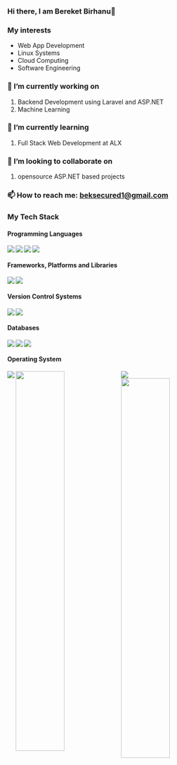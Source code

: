 ### Hi there, I am Bereket Birhanu👋

### My interests
  - Web App Development
  - Linux Systems
  - Cloud Computing
  - Software Engineering
  
  ### 🔭 I’m currently working on
  1. Backend Development using Laravel and ASP.NET
  2. Machine Learning 
  
### 🌱 I’m currently learning
  1. Full Stack Web Development at ALX


### 👯 I’m looking to collaborate on
  1. opensource ASP.NET based projects

### 📫 How to reach me: beksecured1@gmail.com


### My Tech Stack

#### Programming Languages
  
<img align="left"  src="https://img.shields.io/badge/python-3670A0?style=for-the-badge&logo=python&logoColor=ffdd54"/>
<img align="left"  src="https://img.shields.io/badge/java-%23ED8B00.svg?style=for-the-badge&logo=java&logoColor=white"/> 
<img align="left"  src="https://img.shields.io/badge/dart-%230175C2.svg?style=for-the-badge&logo=dart&logoColor=white"/>  
<img   src="https://img.shields.io/badge/c++-%2300599C.svg?style=for-the-badge&logo=c%2B%2B&logoColor=white"/>  

#### Frameworks, Platforms and Libraries

<img align="left"  src="https://img.shields.io/badge/Flutter-%2302569B.svg?style=for-the-badge&logo=Flutter&logoColor=white"/>
<img src="https://img.shields.io/badge/OpenGL-%23FFFFFF.svg?style=for-the-badge&logo=opengl"/>




 #### Version Control Systems
  

<img align="left"  src="https://img.shields.io/badge/git-%23F05033.svg?style=for-the-badge&logo=git&logoColor=white"/> 
<img  src="https://img.shields.io/badge/github-%23121011.svg?style=for-the-badge&logo=github&logoColor=white"/> 

#### Databases

<img align="left"  src="https://img.shields.io/badge/Firebase-039BE5?style=for-the-badge&logo=Firebase&logoColor=white"/> 
<img align="left"  src="https://img.shields.io/badge/mysql-%2300f.svg?style=for-the-badge&logo=mysql&logoColor=white"/>
<img src="https://img.shields.io/badge/sqlite-%2307405e.svg?style=for-the-badge&logo=sqlite&logoColor=white"/>


#### Operating System

<img align="left"  src="https://img.shields.io/badge/Debian-D70A53?style=for-the-badge&logo=debian&logoColor=white"/>
<img  src="https://img.shields.io/badge/Linux-FCC624?style=for-the-badge&logo=linux&logoColor=black"/>




<img align="left" width="47%" src="https://github-readme-stats.vercel.app/api?username=Bereket6430&show_icons=true&theme=radical"/>
<img align="left" width="47%" src="https://github-readme-stats.vercel.app/api/top-langs/?Bereket6430&layout=compact"/>




<!-- ![](https://komarev.com/ghpvc/?username=abdj123&style=flat-square) -->









<!--
**abdj123/abdj123** is a ✨ _special_ ✨ repository because its `README.md` (this file) appears on your GitHub profile.

Here are some ideas to get you started:

![](https://komarev.com/ghpvc/?username=abdj123&style=flat-square)
<img align="left"  src=""/>

- 🔭 I’m currently working on ...
- 🌱 I’m currently learning ...
- 👯 I’m looking to collaborate on ...
- 🤔 I’m looking for help with ...
- 💬 Ask me about ...
- 📫 How to reach me: ...
- 😄 Pronouns: ...
- ⚡ Fun fact: ...
-->

